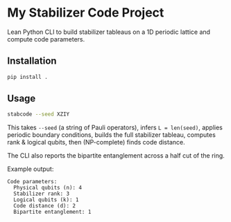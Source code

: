 # My Stabilizer Code Project

Lean Python CLI to build stabilizer tableaus on a 1D periodic lattice and compute code parameters.

## Installation

```bash
pip install .
```

## Usage

```bash
stabcode --seed XZIY
```

This takes `--seed` (a string of Pauli operators), infers `L = len(seed)`, applies periodic boundary conditions, builds the full stabilizer tableau, computes rank & logical qubits, then (NP-complete) finds code distance.

The CLI also reports the bipartite entanglement across a half cut of the ring.

Example output:

```
Code parameters:
  Physical qubits (n): 4
  Stabilizer rank: 3
  Logical qubits (k): 1
  Code distance (d): 2
  Bipartite entanglement: 1
```
